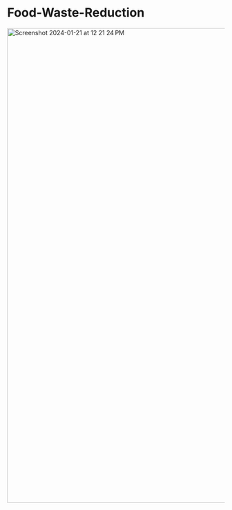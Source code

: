 # Food-Waste-Reduction

<img width="1099" alt="Screenshot 2024-01-21 at 12 21 24 PM" src="https://github.com/harshk04/Food-Waste-Reduction/assets/115946158/23ad334e-b9e5-412b-b3c9-31cf3352097c">
